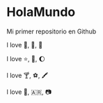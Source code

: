 # HolaMundo

Mi primer repositorio en Github

I love :icecream:, :pizza:, :dog:

I love :star:, :book:, :moon:

I love :cocktail:, :soccer:, :crayon:

I love :mandarin:, :argentina:, :camera:
